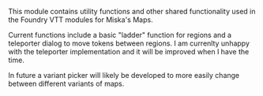 This module contains utility functions and other shared functionality used in the Foundry VTT modules for Miska's Maps.

Current functions include a basic "ladder" function for regions and a teleporter dialog to move tokens between regions.
I am currenlty unhappy with the teleporter implementation and it will be improved when I have the time.

In future a variant picker will likely be developed to more easily change between different variants of maps.
